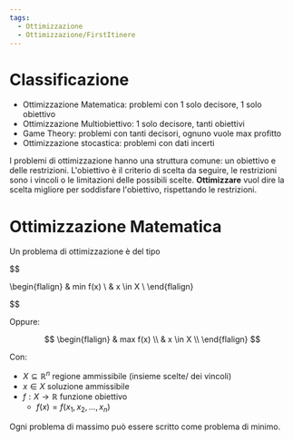 ```yaml
---
tags:
  - Ottimizzazione
  - Ottimizzazione/FirstItinere
---
```

# Classificazione

- Ottimizzazione Matematica: problemi con 1 solo decisore, 1 solo obiettivo
- Ottimizzazione Multiobiettivo: 1 solo decisore, tanti obiettivi
- Game Theory: problemi con tanti decisori, ognuno vuole max profitto
- Ottimizzazione stocastica: problemi con dati incerti

I problemi di ottimizzazione hanno una struttura comune: un obiettivo e delle restrizioni.
L'obiettivo è il criterio di scelta da seguire, le restrizioni sono i vincoli o le limitazioni delle possibili scelte.
**Ottimizzare** vuol dire la scelta migliore per soddisfare l'obiettivo, rispettando le restrizioni.

# Ottimizzazione Matematica

Un problema di ottimizzazione è del tipo

$$

\begin{flalign}
& min f(x) \\
& x \in X \\
\end{flalign}

$$

Oppure:

$$
\begin{flalign}
& max f(x) \\
& x \in X \\
\end{flalign}
$$

Con: 
- $X \subseteq \mathbb{R}^n$ regione ammissibile (insieme scelte/ dei vincoli)
- $x \in X$ soluzione ammissibile
- $f:X\to \mathbb{R}$ funzione obiettivo
	- $f(x) = f(x_{1},x_{2},\dots,x_{n})$


Ogni problema di massimo può essere scritto come problema di minimo.